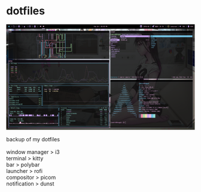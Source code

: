 # dotfiles

![screenshot](https://github.com/CameronAsselin/dotfiles/blob/main/Pictures/screenshot.png?raw=true)

backup of my dotfiles<br>
<br>
window manager > i3<br>
terminal > kitty<br>
bar > polybar<br>
launcher > rofi<br>
compositor > picom<br>
notification > dunst
